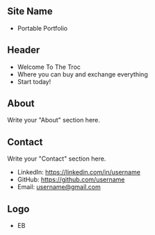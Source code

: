 ## Site Name
- Portable Portfolio

## Header
- Welcome To  The Troc
- Where you can buy and exchange everything
- Start today!

## About
Write your "About" section here.

## Contact
Write your "Contact" section here.
- LinkedIn: https://linkedin.com/in/username
- GitHub: https://github.com/username
- Email: username@gmail.com

## Logo
- EB